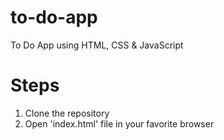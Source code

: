 # to-do-app
To Do App using HTML, CSS &amp; JavaScript

# Steps
1. Clone the repository
2. Open 'index.html' file in your favorite browser
